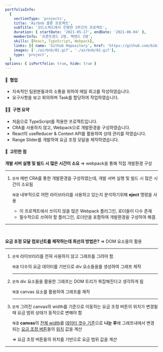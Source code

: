 ```yaml
---
portfolioInfo:
  {
    sectionType: 'projects',
    title: 'Airbnb 클론 프로젝트',
    subTitle: '코드스쿼드에서 진행한 3주간의 프로젝트',
    duration: { startDate: '2021-05-17', endDate: '2021-06-04' },
    memberInfo: '프론트엔드 2명, 백엔드 2명',
    skills: [React, TypeScript, Webpack],
    links: [{ name: 'Github Repository', href: 'https://github.com/bibi6666667/airbnb/tree/FE/dev' }],
    images: ['./airbnb/01.gif', './airbnb/02.gif'],
    type: 'project',
  }
options: { isPortfolio: true, hide: true }
---
```


<h4 class="bg--gray text--bold">🤝&nbsp;&nbsp;협업</h4>

- 지속적인 팀원분들과의 소통을 위하여 매일 회고를 작성하였습니다.
- 요구사항을 보고 회의하며 Task를 할당하여 작업하였습니다.

<h4 class="bg--gray text--bold">🧚🏻&nbsp;&nbsp;구현 요약</h4>

- 처음으로 TypeScript를 적용한 프로젝트입니다.
- CRA를 사용하지 않고, Webpack으로 개발환경을 구성하였습니다.
- React의 useReducer & Context API를 활용하여 상태 관리를 하였습니다.
- Range Slider를 개발하여 요금 조정 모달을 제작하였습니다.

<h4 class="bg--gray text--bold">🤔&nbsp;&nbsp;고민한 점</h4>

<p>
  <strong>개발 서버 실행 및 빌드 시 많은 시간이 소요</strong>
  <span>⇒</span>
  <span class="text--italic text--bold text--gray">webpack을 통해 직접 개발환경 구성</span>
</p>
<hr class="thin" />
<ol>
  <li>
    <p>
      <code class="language--text text--brown text--bold">문제</code>
      <span>매번 CRA를 통한 개발환경을 구성하였는데, 개발 서버 실행 및 빌드 시 많은 시간이 소요됨</span>
    </p>
    <p>
      <code class="language--text text--purple text--bold">해결</code>
      <span>내부적으로 어떤 라이브러리를 사용하고 있는지 분석하기위해 <strong>eject</strong> 명령을 사용</span>
    </p>
    <ul class="pl--24 alpha">
      <li>이 프로젝트에서 쓰이지 않을 많은 Webpack 플러그인, 로더들이 다수 존재</li>
      <li>필수적으로 쓰여야 할 플러그인, 로더만을 포함하여 개발환경을 구성하여 해결.</li>
    </ul>
  </li>
</ol>

<hr class="thin" />
<br/>

<p>
  <strong>요금 조정 모달 컴포넌트를 제작하는데 최선의 방법은?</strong>
  <span>⇒</span>
  <span class="text--italic text--bold text--gray">DOM 요소들의 활용</span>
</p>
<hr class="thin" />
<ol>
  <li>
    <p>
      <code class="language--text text--brown text--bold">문제</code>
      <span>라이브러리를 전혀 사용하지 않고 그래프를 그려야 함.</span>
    </p>
    <p>
      <code class="language--text text--purple text--bold">해결</code>
      <span>다수의 요금 데이터를 기반으로 div 요소들을를 생성하여 그래프 제작</span>
    </p>
    <hr class="thin" />
  </li>
  <li>
    <p>
      <code class="language--text text--brown text--bold">문제</code>
      <span>div 요소들을 활용한 그래프는 DOM 트리가 복잡해진다고 생각하게 됨</span>
    </p>
    <p>
      <code class="language--text text--purple text--bold">해결</code>
      <span>canvas 요소를 활용하여 그래프를 제작</span>
    </p>
    <hr class="thin" />
  </li>
  <li>
    <p>
      <code class="language--text text--brown text--bold">문제</code>
      <span
        >그려진 canvas의 width를 기준으로 이동하는 요금 조정 버튼의 위치가 변경될 때 요금 범위 상태가 동적으로 변해야
        함</span
      >
    </p>
    <p>
      <code class="language--text text--purple text--bold">해결</code>
      <span
        ><strong>canvas</strong>의 <u>전체 width</u>를 <u>데이터 갯수 기준</u>으로 <strong>나눈 후</strong>에
        그래프내에서 변경되는 <u>요금 조정 버튼</u>들의 <u>위치</u> 값을 계산</span
      >
    </p>
    <p class="pl--24">⇒ 요금 조정 버튼들의 위치를 기반으로 요금 범위 값을 계산</p>
  </li>
</ol>

<hr class="thin" />

